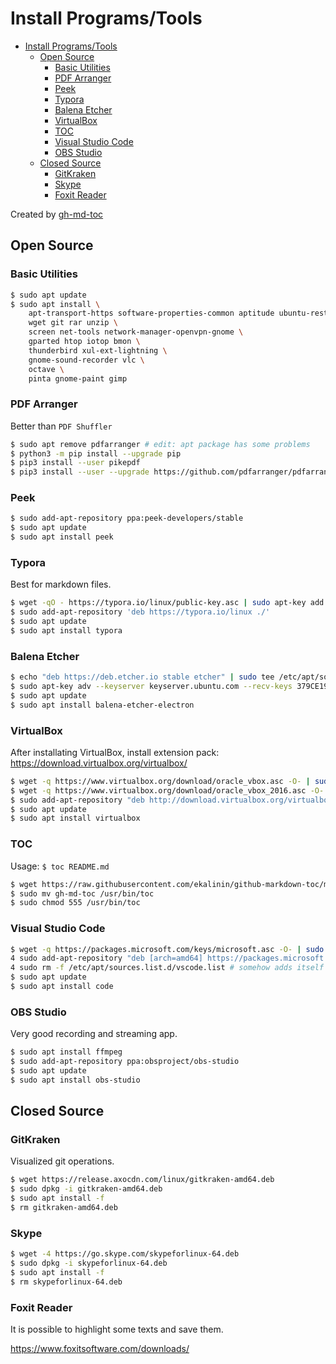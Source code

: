 # Install Programs/Tools

   * [Install Programs/Tools](#install-programstools)
      * [Open Source](#open-source)
         * [Basic Utilities](#basic-utilities)
         * [PDF Arranger](#pdf-arranger)
         * [Peek](#peek)
         * [Typora](#typora)
         * [Balena Etcher](#balena-etcher)
         * [VirtualBox](#virtualbox)
         * [TOC](#toc)
         * [Visual Studio Code](#visual-studio-code)
         * [OBS Studio](#obs-studio)
      * [Closed Source](#closed-source)
         * [GitKraken](#gitkraken)
         * [Skype](#skype)
         * [Foxit Reader](#foxit-reader)

Created by [gh-md-toc](https://github.com/ekalinin/github-markdown-toc)

## Open Source

 ### Basic Utilities

```bash
$ sudo apt update
$ sudo apt install \
	apt-transport-https software-properties-common aptitude ubuntu-restricted-extras \
	wget git rar unzip \
	screen net-tools network-manager-openvpn-gnome \
	gparted htop iotop bmon \
	thunderbird xul-ext-lightning \
	gnome-sound-recorder vlc \
	octave \
	pinta gnome-paint gimp
```

### PDF Arranger

Better than `PDF Shuffler`

```bash
$ sudo apt remove pdfarranger # edit: apt package has some problems
$ python3 -m pip install --upgrade pip
$ pip3 install --user pikepdf
$ pip3 install --user --upgrade https://github.com/pdfarranger/pdfarranger/zipball/master
```

### Peek

```bash
$ sudo add-apt-repository ppa:peek-developers/stable
$ sudo apt update
$ sudo apt install peek
```

### Typora

Best for markdown files.

```bash
$ wget -qO - https://typora.io/linux/public-key.asc | sudo apt-key add -
$ sudo add-apt-repository 'deb https://typora.io/linux ./'
$ sudo apt update
$ sudo apt install typora
```

### Balena Etcher

```bash
$ echo "deb https://deb.etcher.io stable etcher" | sudo tee /etc/apt/sources.list.d/balena-etcher.list
$ sudo apt-key adv --keyserver keyserver.ubuntu.com --recv-keys 379CE192D401AB61
$ sudo apt update
$ sudo apt install balena-etcher-electron
```

### VirtualBox

After installating VirtualBox, install extension pack: https://download.virtualbox.org/virtualbox/

```bash
$ wget -q https://www.virtualbox.org/download/oracle_vbox.asc -O- | sudo apt-key add -
$ wget -q https://www.virtualbox.org/download/oracle_vbox_2016.asc -O- | sudo apt-key add -
$ sudo add-apt-repository "deb http://download.virtualbox.org/virtualbox/debian xenial contrib"
$ sudo apt update
$ sudo apt install virtualbox
```

### TOC

Usage: `$ toc README.md`

```bash
$ wget https://raw.githubusercontent.com/ekalinin/github-markdown-toc/master/gh-md-toc
$ sudo mv gh-md-toc /usr/bin/toc
$ sudo chmod 555 /usr/bin/toc
```

### Visual Studio Code

```bash
$ wget -q https://packages.microsoft.com/keys/microsoft.asc -O- | sudo apt-key add -
4 sudo add-apt-repository "deb [arch=amd64] https://packages.microsoft.com/repos/vscode stable main"
4 sudo rm -f /etc/apt/sources.list.d/vscode.list # somehow adds itself into two different locations. So removing one of them
$ sudo apt update
$ sudo apt install code
```

### OBS Studio

Very good recording and streaming app.

```bash
$ sudo apt install ffmpeg
$ sudo add-apt-repository ppa:obsproject/obs-studio
$ sudo apt update
$ sudo apt install obs-studio
```



## Closed Source

### GitKraken

Visualized git operations.

```bash
$ wget https://release.axocdn.com/linux/gitkraken-amd64.deb
$ sudo dpkg -i gitkraken-amd64.deb
$ sudo apt install -f
$ rm gitkraken-amd64.deb
```

### Skype

```bash
$ wget -4 https://go.skype.com/skypeforlinux-64.deb
$ sudo dpkg -i skypeforlinux-64.deb
$ sudo apt install -f
$ rm skypeforlinux-64.deb
```

### Foxit Reader

It is possible to highlight some texts and save them.

https://www.foxitsoftware.com/downloads/

